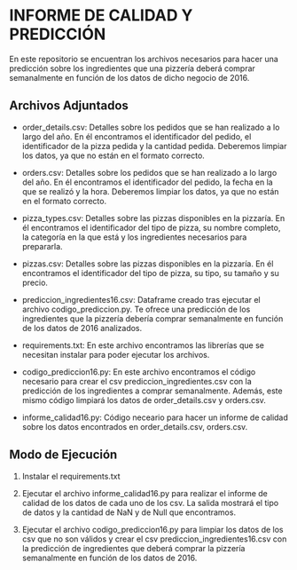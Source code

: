 # INFORME DE CALIDAD Y PREDICCIÓN

En este repositorio se encuentran los archivos necesarios para hacer una predicción sobre los ingredientes que una pizzería deberá comprar semanalmente en función de los datos de dicho negocio de 2016.

## Archivos Adjuntados

- order_details.csv: Detalles sobre los pedidos que se han realizado a lo largo del año. En él encontramos el identificador del pedido, el identificador de la pizza pedida y la cantidad pedida. Deberemos limpiar los datos, ya que no están en el formato correcto.

- orders.csv: Detalles sobre los pedidos que se han realizado a lo largo del año. En él encontramos el identificador del pedido, la fecha en la que se realizó y la hora. Deberemos limpiar los datos, ya que no están en el formato correcto.

- pizza_types.csv: Detalles sobre las pizzas disponibles en la pizzaría. En él encontramos el identificador del tipo de pizza, su nombre completo, la categoría en la que está y los ingredientes necesarios para prepararla.

- pizzas.csv: Detalles sobre las pizzas disponibles en la pizzaría. En él encontramos el identificador del tipo de pizza, su tipo, su tamaño y su precio.

- prediccion_ingredientes16.csv: Dataframe creado tras ejecutar el archivo codigo_prediccion.py. Te ofrece una predicción de los ingredientes que la pizzería debería comprar semanalmente en función de los datos de 2016 analizados.

- requirements.txt: En este archivo encontramos las librerías que se necesitan instalar para poder ejecutar los archivos.

- codigo_prediccion16.py: En este archivo encontramos el código necesario para crear el csv prediccion_ingredientes.csv con la predicción de los ingredientes a comprar semanalmente. Además, este mismo código limpiará los datos de order_details.csv y orders.csv.

- informe_calidad16.py: Código neceario para hacer un informe de calidad sobre los datos encontrados en order_details.csv, orders.csv.

## Modo de Ejecución

1. Instalar el requirements.txt

2. Ejecutar el archivo informe_calidad16.py para realizar el informe de calidad de los datos de cada uno de los csv. La salida mostrará el tipo de datos y la cantidad de NaN y de Null que encontramos.

3. Ejecutar el archivo codigo_prediccion16.py para limpiar los datos de los csv que no son válidos y crear el csv prediccion_ingredientes16.csv con la predicción de ingredientes que deberá comprar la pizzería semanalmente en función de los datos de 2016.
